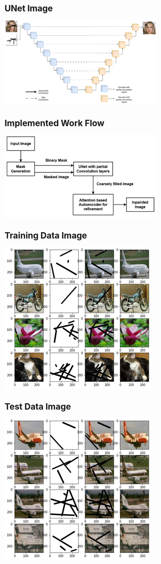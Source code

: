 # UNet Image
![UNet Image](UNet.png)
# Implemented Work Flow
![work-flow](work-flow.png)
# Training Data Image
![Training Data Image](Training_data.png)
# Test Data Image
![Test Data Image](test_data.png)

